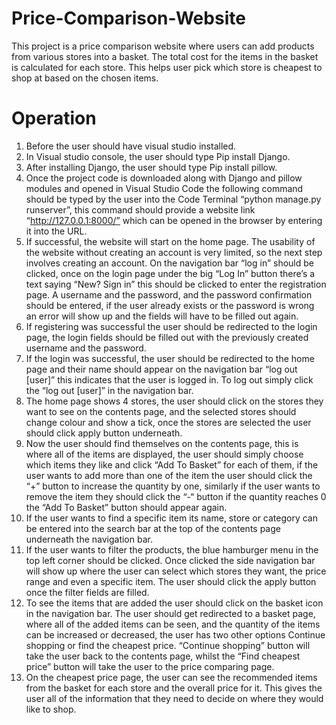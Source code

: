 # Price-Comparison-Website

This project is a price comparison website where users can add products from various stores into a basket. The total cost for the items in the basket is calculated for each store. This helps user pick which store is cheapest to shop at based on the chosen items.

# Operation

1.	Before the user should have visual studio installed.
2.	In Visual studio console, the user should type Pip install Django.
3.	After installing Django, the user should type Pip install pillow.
4.	Once the project code is downloaded along with Django and pillow modules and opened in Visual Studio Code the following command should be typed by the user into the Code Terminal “python manage.py runserver”, this command should provide a website link “http://127.0.0.1:8000/” which can be opened in the browser by entering it into the URL. 
5.	If successful, the website will start on the home page. The usability of the website without creating an account is very limited, so the next step involves creating an account. On the navigation bar “log in” should be clicked, once on the login page under the big “Log In” button there’s a text saying “New? Sign in” this should be clicked to enter the registration page. A username and the password, and the password confirmation should be entered, if the user already exists or the password is wrong an error will show up and the fields will have to be filled out again. 
6.	If registering was successful the user should be redirected to the login page, the login fields should be filled out with the previously created username and the password.
7.	If the login was successful, the user should be redirected to the home page and their name should appear on the navigation bar “log out [user]” this indicates that the user is logged in. To log out simply click the “log out [user]” in the navigation bar.
8.	The home page shows 4 stores, the user should click on the stores they want to see on the contents page, and the selected stores should change colour and show a tick, once the stores are selected the user should click apply button underneath.  
9.	Now the user should find themselves on the contents page, this is where all of the items are displayed, the user should simply choose which items they like and click “Add To Basket” for each of them, if the user wants to add more than one of the item the user should click the “+” button to increase the quantity by one, similarly if the user wants to remove the item they should click the “-“ button if the quantity reaches 0 the “Add To Basket” button should appear again. 
10.	If the user wants to find a specific item its name,  store or category can be entered into the search bar at the top of the contents page underneath the navigation bar.
11.	If the user wants to filter the products, the blue hamburger menu in the top left corner should be clicked. Once clicked the side navigation bar will show up where the user can select which stores they want, the price range and even a specific item. The user should click the apply button once the filter fields are filled. 
12.	To see the items that are added the user should click on the basket icon in the navigation bar. The user should get redirected to a basket page, where all of the added items can be seen, and the quantity of the items can be increased or decreased, the user has two other options Continue shopping or find the cheapest price. “Continue shopping” button will take the user back to the contents page, whilst the “Find cheapest price” button will take the user to the price comparing page. 
13.	On the cheapest price page, the user can see the recommended items from the basket for each store and the overall price for it. This gives the user all of the information that they need to decide on where they would like to shop.  
